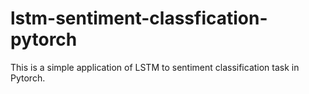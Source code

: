 # lstm-sentiment-classfication-pytorch
This is a simple application of LSTM to sentiment classification task in Pytorch.

